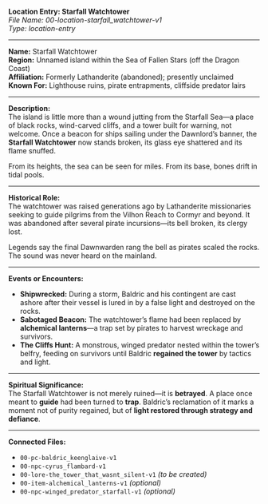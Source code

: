 **Location Entry: Starfall Watchtower**  
*File Name: 00-location-starfall_watchtower-v1*  
*Type: location-entry*

---

**Name:** Starfall Watchtower  
**Region:** Unnamed island within the Sea of Fallen Stars (off the Dragon Coast)  
**Affiliation:** Formerly Lathanderite (abandoned); presently unclaimed  
**Known For:** Lighthouse ruins, pirate entrapments, cliffside predator lairs

---

**Description:**  
The island is little more than a wound jutting from the Starfall Sea—a place of black rocks, wind-carved cliffs, and a tower built for warning, not welcome. Once a beacon for ships sailing under the Dawnlord’s banner, the **Starfall Watchtower** now stands broken, its glass eye shattered and its flame snuffed.

From its heights, the sea can be seen for miles. From its base, bones drift in tidal pools.

---

**Historical Role:**  
The watchtower was raised generations ago by Lathanderite missionaries seeking to guide pilgrims from the Vilhon Reach to Cormyr and beyond. It was abandoned after several pirate incursions—its bell broken, its clergy lost.

Legends say the final Dawnwarden rang the bell as pirates scaled the rocks. The sound was never heard on the mainland.

---

**Events or Encounters:**  
- **Shipwrecked:** During a storm, Baldric and his contingent are cast ashore after their vessel is lured in by a false light and destroyed on the rocks.  
- **Sabotaged Beacon:** The watchtower’s flame had been replaced by **alchemical lanterns**—a trap set by pirates to harvest wreckage and survivors.  
- **The Cliffs Hunt:** A monstrous, winged predator nested within the tower’s belfry, feeding on survivors until Baldric **regained the tower** by tactics and light.

---

**Spiritual Significance:**  
The Starfall Watchtower is not merely ruined—it is **betrayed**. A place once meant to **guide** had been turned to **trap**. Baldric’s reclamation of it marks a moment not of purity regained, but of **light restored through strategy and defiance**.

---

**Connected Files:**  
- `00-pc-baldric_keenglaive-v1`  
- `00-npc-cyrus_flambard-v1`  
- `00-lore-the_tower_that_wasnt_silent-v1` *(to be created)*  
- `00-item-alchemical_lanterns-v1` *(optional)*  
- `00-npc-winged_predator_starfall-v1` *(optional)*
